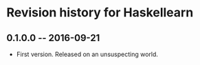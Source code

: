 # Revision history for Haskellearn

## 0.1.0.0  -- 2016-09-21

* First version. Released on an unsuspecting world.
